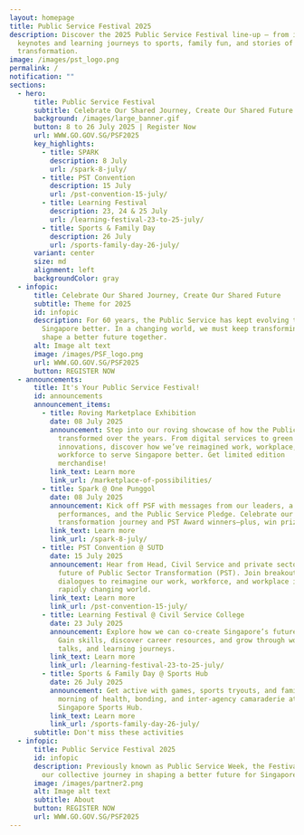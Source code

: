 ```yaml
---
layout: homepage
title: Public Service Festival 2025
description: Discover the 2025 Public Service Festival line-up – from inspiring
  keynotes and learning journeys to sports, family fun, and stories of
  transformation.
image: /images/pst_logo.png
permalink: /
notification: ""
sections:
  - hero:
      title: Public Service Festival
      subtitle: Celebrate Our Shared Journey, Create Our Shared Future
      background: /images/large_banner.gif
      button: 8 to 26 July 2025 | Register Now
      url: WWW.GO.GOV.SG/PSF2025
      key_highlights:
        - title: SPARK
          description: 8 July
          url: /spark-8-july/
        - title: PST Convention
          description: 15 July
          url: /pst-convention-15-july/
        - title: Learning Festival
          description: 23, 24 & 25 July
          url: /learning-festival-23-to-25-july/
        - title: Sports & Family Day
          description: 26 July
          url: /sports-family-day-26-july/
      variant: center
      size: md
      alignment: left
      backgroundColor: gray
  - infopic:
      title: Celebrate Our Shared Journey, Create Our Shared Future
      subtitle: Theme for 2025
      id: infopic
      description: For 60 years, the Public Service has kept evolving to serve
        Singapore better. In a changing world, we must keep transforming to
        shape a better future together.
      alt: Image alt text
      image: /images/PSF_logo.png
      url: WWW.GO.GOV.SG/PSF2025
      button: REGISTER NOW
  - announcements:
      title: It's Your Public Service Festival!
      id: announcements
      announcement_items:
        - title: Roving Marketplace Exhibition
          date: 08 July 2025
          announcement: Step into our roving showcase of how the Public Service has
            transformed over the years. From digital services to green
            innovations, discover how we’ve reimagined work, workplace, and
            workforce to serve Singapore better. Get limited edition
            merchandise!
          link_text: Learn more
          link_url: /marketplace-of-possibilities/
        - title: Spark @ One Punggol
          date: 08 July 2025
          announcement: Kick off PSF with messages from our leaders, a trivia quiz, live
            performances, and the Public Service Pledge. Celebrate our
            transformation journey and PST Award winners—plus, win prizes!
          link_text: Learn more
          link_url: /spark-8-july/
        - title: PST Convention @ SUTD
          date: 15 July 2025
          announcement: Hear from Head, Civil Service and private sector leaders on the
            future of Public Sector Transformation (PST). Join breakout
            dialogues to reimagine our work, workforce, and workplace in a
            rapidly changing world.
          link_text: Learn more
          link_url: /pst-convention-15-july/
        - title: Learning Festival @ Civil Service College
          date: 23 July 2025
          announcement: Explore how we can co-create Singapore’s future with citizens.
            Gain skills, discover career resources, and grow through workshops,
            talks, and learning journeys.
          link_text: Learn more
          link_url: /learning-festival-23-to-25-july/
        - title: Sports & Family Day @ Sports Hub
          date: 26 July 2025
          announcement: Get active with games, sports tryouts, and family fun! Enjoy a
            morning of health, bonding, and inter-agency camaraderie at the
            Singapore Sports Hub.
          link_text: Learn more
          link_url: /sports-family-day-26-july/
      subtitle: Don't miss these activities
  - infopic:
      title: Public Service Festival 2025
      id: infopic
      description: Previously known as Public Service Week, the Festival celebrates
        our collective journey in shaping a better future for Singapore.
      image: /images/partner2.png
      alt: Image alt text
      subtitle: About
      button: REGISTER NOW
      url: WWW.GO.GOV.SG/PSF2025
---
```

